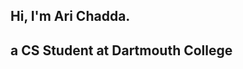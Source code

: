 <h2> Hi, I'm Ari Chadda.</h2>
<h2> a CS Student at Dartmouth College</h2>

<!---
<h3> About Me: </h3> 
-->
<!---
- Coming soon...
-->
<!---
<h3> Projects: </h3>
<!---
- Coming soon...
-->
<!---
<h3> Technical Literacy:</h3>
-->
<!---
  ![Python](https://img.shields.io/badge/python%20-%2314354C.svg?&style=for-the-badge&logo=python&logoColor=white)
  ![Java](https://img.shields.io/badge/java-%23ED8B00.svg?&style=for-the-badge&logo=java&logoColor=white)
  ![C](https://img.shields.io/badge/c%20-%2300599C.svg?&style=for-the-badge&logo=c&logoColor=white)
  ![Swift](https://img.shields.io/badge/swift-%23FA7343.svg?&style=for-the-badge&logo=swift&logoColor=white)
  ![HTML](https://img.shields.io/badge/html5%20-%23E34F26.svg?&style=for-the-badge&logo=html5&logoColor=white)
  ![CSS](https://img.shields.io/badge/css3%20-%231572B6.svg?&style=for-the-badge&logo=css3&logoColor=white)
  ![JavaScript](https://img.shields.io/badge/javascript%20-%23323330.svg?&style=for-the-badge&logo=javascript&logoColor=%23F7DF1E)
  ![AWS](https://img.shields.io/badge/AWS%20-%23FF9900.svg?&style=for-the-badge&logo=amazon-aws&logoColor=white)
  ![Pytorch](https://img.shields.io/badge/PyTorch%20-%23EE4C2C.svg?&style=for-the-badge&logo=PyTorch&logoColor=white)
  ![Tensorflow](https://img.shields.io/badge/TensorFlow%20-%23FF6F00.svg?&style=for-the-badge&logo=TensorFlow&logoColor=white)
-->
  

<!---
<h3> Connect with Me: </h3>
-->
<!---
<p align="center">
<a href="https://www.chadda.ai/"><img alt="Website" src="https://img.shields.io/badge/Website-www.chadda.ai-blue?style=flat-square&logo=google-chrome"></a>
<a href="https://www.linkedin.com/in/arichadda"><img alt="LinkedIn" src="https://img.shields.io/badge/LinkedIn-arichadda-blue?style=flat-square&logo=linkedin"></a>
<a href="mailto:ari.chadda@gmail.com"><img alt="Email" src="https://img.shields.io/badge/Email-ari.chadda@gmail.com-blue?style=flat-square&logo=gmail"></a>
</p>
-->
